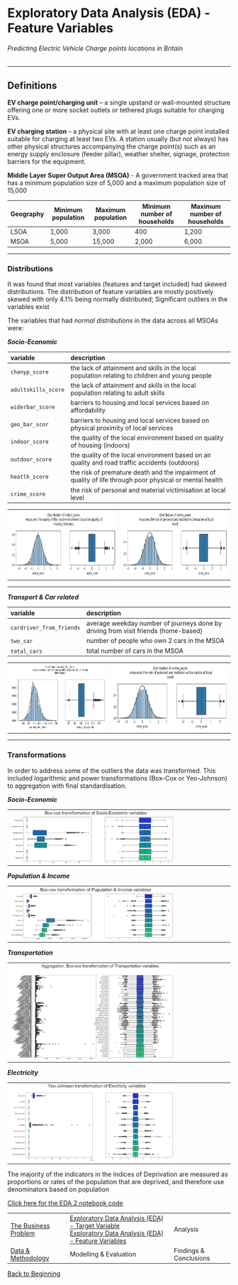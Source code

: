 # Exploratory Data Analysis (EDA) - Feature Variables

###### Predicting Electric Vehicle Charge points locations in Britain

------

## Definitions

**EV charge point/charging unit** – a single upstand or wall-mounted structure offering one or more socket outlets or tethered plugs suitable for charging EVs.

**EV charging station** – a physical site with at least one charge point installed suitable for charging at least two EVs. A station usually (but not always) has other physical structures accompanying the charge point(s) such as an energy supply enclosure (feeder pillar), weather shelter, signage, protection barriers for the equipment.

**Middle Layer Super Output Area (MSOA)** - A government tracked area that has a minimum population size of 5,000 and a maximum population size of 15,000

| **Geography** | **Minimum population** | **Maximum population** | **Minimum number of households** | **Maximum number of households** |
| ------------- | ---------------------- | ---------------------- | -------------------------------- | -------------------------------- |
| LSOA          | 1,000                  | 3,000                  | 400                              | 1,200                            |
| MSOA          | 5,000                  | 15,000                 | 2,000                            | 6,000                            |

---------

### Distributions

It was found that most variables (features and target included) had skewed distributions. The distribution of feature variables are mostly positively skewed with only 4.1% being normally distributed; Significant outliers in the variables exist



The variables that had *normal distributions* in the data across all MSOAs were:

***Socio-Economic***<br>

| **variable**        | **description**                                              |
| :------------------ | :----------------------------------------------------------- |
| `chanyp_score`      | the lack of attainment and skills in the local population relating to children and young people |
| `adultskills_score` | the lack of attainment and skills in the local population relating to adult skills |
| `widerbar_score`    | barriers to housing and local services based on affordability |
| `geo_bar_scor`      | barriers to housing and local services based on physical proximity of local services |
| `indoor_score`      | the quality of the local environment based on quality of housing (indoors) |
| `outdoor_score`     | the quality of the local environment based on  air quality and road traffic accidents (outdoors) |
| `heatlh_score`      | the risk of premature death and the impairment of quality of life through poor physical or mental health |
| `crime_score`       | the risk of personal and material victimisation at local level |

<table>
    <tr>
        <td>
            <img src="/reports/figures/eda_graphs/indoor_score_hist_bar.jpg" style= "height:150px">
        </td>
        <td>
            <img src="/reports/figures/eda_graphs/crime_score_hist_bar.jpg" style= "height:150px">
        </td>
    </tr>
</table>

________________________________
***Transport & Car related***<br>

| **variable**             | **description**                                              |
| :----------------------- | :----------------------------------------------------------- |
| `cardriver_from_friends` | average weekday number of journeys done by driving from visit friends (home-based) |
| `two_car`                | number of people who own 2 cars in the MSOA                  |
| `total_cars`             | total number of cars in the MSOA                             |

<table>
    <tr>
        <td>
            <img src="/reports/figures/eda_graphs/cardriver_from_friends_hist_bar.jpg" style= "height:150px">
        </td>
        <td>
            <img src="/reports/figures/eda_graphs/crime_score_hist_bar.jpg" style= "height:150px">
        </td>
    </tr>
</table>

------

### Transformations
In order to address some of the outliers the data was transformed. This included logarithmic and power transformations (Box-Cox or Yeo-Johnson) to aggregation with final standardisation.



***Socio-Economic***<br>

<table>
    <tr>
        <td>
            <img src="/reports/figures/eda_graphs/socio_econ1_transform.jpg" style= "width:75%" align='left'>
         </td>
    </tr>
</table>

***Population & Income***<br>
<table>
    <tr>
        <td>
            <img src="/reports/figures/eda_graphs/pop_income_transform.jpg" style= "width:75%" align='left'>
        </td>
    </tr>
</table>

***Transportation***<br>

<table>
    <tr>
        <td>
            <img src="/reports/figures/eda_graphs/transport_transform.jpg" style= "width:75%" align='left'>
        </td>
    </tr>
</table>

***Electricity***<br>
<table>
    <tr>
        <td>
            <img src="/reports/figures/eda_graphs/electricity_transform.jpg" style= "width:75%" align='left'>
        </td>
    </tr>
</table>

The majority of the indicators in the Indices of Deprivation are measured as proportions or rates of the population that are deprived, and therefore use denominators based on population



[Click here for the EDA 2 notebook code](/notebooks/2.0-ced-exploratory-data-analysis.ipynb)

|                                                              |                                                              |                        |
| ------------------------------------------------------------ | ------------------------------------------------------------ | ---------------------- |
| <a href="business_problem.md#the-business-problem">The Business Problem</a> | <a href="eda1.md#eda">Exploratory Data Analysis (EDA) - Target Variable</a><br/><a href="eda2.md#eda">Exploratory Data Analysis (EDA) - Feature Variables</a> | Analysis               |
| <a href="data.md#data--methodology">Data & Methodology</a>   | Modelling & Evaluation                                       | Findings & Conclusions |

[Back to Beginning](https://github.com/cdenbowjr/ev_chargepoint_prediction#predicting-electric-vehicle-charge-points-locations-in-britain)
